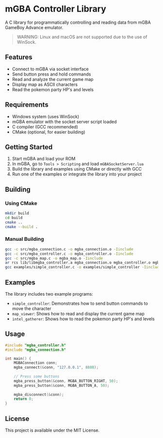 # mGBA Controller Library

A C library for programmatically controlling and reading data from mGBA GameBoy Advance emulator.

> WARNING: Linux and macOS are not supported due to the use of WinSock.

## Features

- Connect to mGBA via socket interface
- Send button press and hold commands
- Read and analyze the current game map
- Display map as ASCII characters
- Read the pokemon party HP's and levels

## Requirements

- Windows system (uses WinSock)
- mGBA emulator with the socket server script loaded
- C compiler (GCC recommended)
- CMake (optional, for easier building)

## Getting Started

1. Start mGBA and load your ROM
2. In mGBA, go to `Tools > Scripting` and load `mGBASocketServer.lua`
3. Build the library and examples using CMake or directly with GCC
4. Run one of the examples or integrate the library into your project

## Building

### Using CMake

```bash
mkdir build
cd build
cmake ..
cmake --build .
```

### Manual Building

```bash
gcc -c src/mgba_connection.c -o mgba_connection.o -Iinclude
gcc -c src/mgba_controller.c -o mgba_controller.o -Iinclude
gcc -c src/mgba_map.c -o mgba_map.o -Iinclude
ar rcs lib/libmgba_controller.a mgba_connection.o mgba_controller.o mgba_map.o
gcc examples/simple_controller.c -o examples/simple_controller -Iinclude -Llib -lmgba_controller -lws2_32
```

## Examples

The library includes two example programs:

- `simple_controller`: Demonstrates how to send button commands to move the character
- `map_viewer`: Shows how to read and display the current game map
- `intel_gatherer`: Shows how to read the pokemon party HP's and levels

## Usage

```c
#include "mgba_controller.h"
#include "mgba_connection.h"

int main() {
    MGBAConnection conn;
    mgba_connect(&conn, "127.0.0.1", 8888);
    
    // Press some buttons
    mgba_press_button(&conn, MGBA_BUTTON_RIGHT, 50);
    mgba_press_button(&conn, MGBA_BUTTON_A, 50);
    
    mgba_disconnect(&conn);
    return 0;
}
```

## License

This project is available under the MIT License.